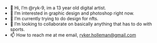 - 👋 Hi, I’m @ryk-9, im a 13 year old digital artist.
- 👀 I’m interested in graphic design and photoshop right now.
- 🌱 I’m currently trying to do design for nfts.
- 💞️ I’m looking to collaborate on basically anything that has to do with sports.
- 📫 How to reach me at me email, ryker.holleman@gmail.com

<!---
ryk-9/ryk-9 is a ✨ special ✨ repository because its `README.md` (this file) appears on your GitHub profile.
You can click the Preview link to take a look at your changes.
--->
